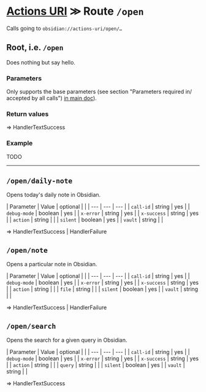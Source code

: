 # [Actions URI](README.md) ≫ Route `/open`
Calls going to `obsidian://actions-uri/open/…`


## Root, i.e. `/open`

Does nothing but say hello.

### Parameters
Only supports the base parameters (see section "Parameters required in/ accepted by all calls") [in main doc](README.md#parameters-required-in-accepted-by-all-calls)).

### Return values
=> HandlerTextSuccess

### Example
TODO

---

## `/open/daily-note`
Opens today's daily note in Obsidian.

| Parameter | Value | optional | |
| --- | --- | --- |
| `call-id` | string | yes |
| `debug-mode` | boolean | yes |
| `x-error` | string | yes |
| `x-success` | string | yes |
| `action` | string |  |
| `silent` | boolean | yes |
| `vault` | string |  |

=> HandlerTextSuccess | HandlerFailure


## `/open/note`
Opens a particular note in Obsidian.

| Parameter | Value | optional | |
| --- | --- | --- |
| `call-id` | string | yes |
| `debug-mode` | boolean | yes |
| `x-error` | string | yes |
| `x-success` | string | yes |
| `action` | string |  |
| `file` | string |  |
| `silent` | boolean | yes |
| `vault` | string |  |

=> HandlerTextSuccess | HandlerFailure


## `/open/search`
Opens the search for a given query in Obsidian.

| Parameter | Value | optional | |
| --- | --- | --- |
| `call-id` | string | yes |
| `debug-mode` | boolean | yes |
| `x-error` | string | yes |
| `x-success` | string | yes |
| `action` | string |  |
| `query` | string |  |
| `silent` | boolean | yes |
| `vault` | string |  |

=> HandlerTextSuccess

